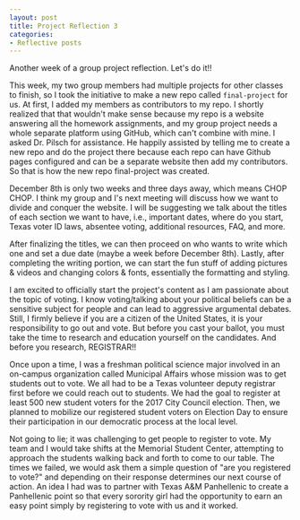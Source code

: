 ```yaml
---
layout: post
title: Project Reflection 3
categories:
- Reflective posts
---
```

Another week of a group project reflection. Let's do it!! 
<br/>

This week, my two group members had multiple projects for other classes to finish, so I took the initiative to make a new repo called `final-project` for us. At first, I added my members as contributors to my repo. I shortly realized that that wouldn't make sense because my repo is a website answering all the homework assignments, and my group project needs a whole separate platform using GitHub, which can't combine with mine. I asked Dr. Pilsch for assistance. He happily assisted by telling me to create a new repo and do the project there because each repo can have Github pages configured and can be a separate website then add my contributors. So that is how the new repo final-project was created. 
<br/>

December 8th is only two weeks and three days away, which means CHOP CHOP. I think my group and I's next meeting will discuss how we want to divide and conquer the website. I will be suggesting we talk about the titles of each section we want to have, i.e., important dates, where do you start, Texas voter ID laws, absentee voting, additional resources, FAQ, and more. 
<br/>

After finalizing the titles, we can then proceed on who wants to write which one and set a due date (maybe a week before December 8th).  Lastly, after completing the writing portion, we can start the fun stuff of adding pictures & videos and changing colors & fonts, essentially the formatting and styling. 
<br/>

I am excited to officially start the project's content as I am passionate about the topic of voting. I know voting/talking about your political beliefs can be a sensitive subject for people and can lead to aggressive argumental debates. Still, I firmly believe if you are a citizen of the United States, it is your responsibility to go out and vote. But before you cast your ballot, you must take the time to research and education yourself on the candidates. And before you research, REGISTRAR!! 
<br/>

Once upon a time, I was a freshman political science major involved in an on-campus organization called Municipal Affairs whose mission was to get students out to vote. We all had to be a Texas volunteer deputy registrar first before we could reach out to students. We had the goal to register at least 500 new student voters for the 2017 City Council election. Then, we planned to mobilize our registered student voters on Election Day to ensure their participation in our democratic process at the local level. 
<br/>

Not going to lie; it was challenging to get people to register to vote. My team and I would take shifts at the Memorial Student Center, attempting to approach the students walking back and forth to come to our table. The times we failed, we would ask them a simple question of "are you registered to vote?" and depending on their response determines our next course of action. An idea I had was to partner with Texas A&M Panhellenic to create a Panhellenic point so that every sorority girl had the opportunity to earn an easy point simply by registering to vote with us and it worked.
<br/>
